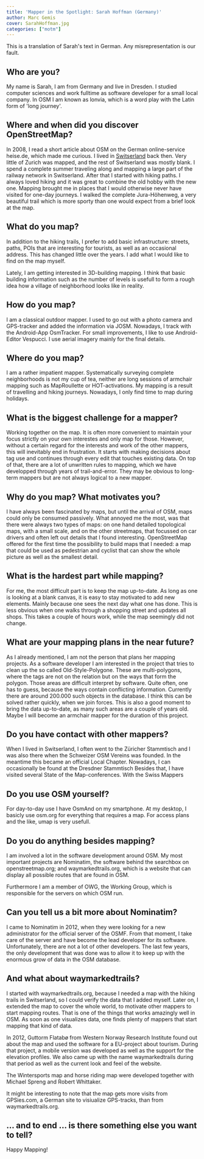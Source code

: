 ```yaml
---
title: 'Mapper in the Spotlight: Sarah Hoffman (Germany)'
author: Marc Gemis
cover: SarahHoffman.jpg
categories: ["motm"]
---
```


This is a translation of Sarah's text in German. Any misrepresentation is our fault.

## Who are you?

My name is Sarah, I am from Germany and live in Dresden. I studied computer sciences and work fulltime as software developer for a small local company. In OSM I am known as lonvia, which is a word play with the Latin form of 'long journey'.

## Where and when did you discover OpenStreetMap?

In 2008, I read a short article about OSM on the German online-service heise.de, which made me curious. I lived in [Switserland](http://www.openstreetmap.org/relation/51701) back then. Very little of Zurich was mapped, and the rest of Switserland was mostly blank. I spend a complete summer traveling along and mapping a large part of the railway network in Switserland. After that I started with hiking paths. I always loved hiking and it was great to combine the old hobby with the new one. Mapping brought me in places that I would otherwise never have visited for one-day journeys. I walked the complete Jura-Höhenweg, a very beautiful trail which is more sporty than one would expect from a brief look at the map.

## What do you map?

In addition to the hiking trails, I prefer to add basic infrastructure: streets, paths, POIs that are interesting for tourists, as well as an occasional address. This has changed little over the years. I add what I would like to find on the map myself.

Lately, I am getting interested in 3D-building mapping. I think that basic building information such as the number of levels is usefull to form a rough idea how a village of neighborhood looks like in reality.

## How do you map?

I am a classical outdoor mapper. I used to go out with a photo camera and GPS-tracker and added the information via JOSM. Nowadays, I track with the Android-App OsmTracker. For small improvements, I like to use Android-Editor Vespucci. I use aerial imagery mainly for the final details.

## Where do you map?

I am a rather impatient mapper. Systematically surveying complete neighborhoods is not my cup of tea, neither are long sessions of armchair mapping such as MapRoullette or HOT-activations. My mapping is a result of travelling and hiking journeys. Nowadays, I only find time to map during holidays.

## What is the biggest challenge for a mapper?

Working together on the map. It is often more convenient to maintain your focus strictly on your own interestes and only map for those. However, without a certain regard for the interests and work of the other mappers, this will inevitably end in frustration. It starts with making decisions about tag use and continues through every edit that touches existing data. On top of that, there are a lot of unwritten rules to mapping, which we have developped through years of trail-and-error. They may be obvious to long-term mappers but are not always logical to a new mapper.

## Why do you map? What motivates you?

I have always been fascinated by maps, but until the arrival of OSM, maps could only be consumed passively. What annoyed me the most, was that there were always two types of maps: on one hand detailed topological maps, with a small scale, and on the other streetmaps, that focussed on car drivers and often left out details that I found interesting. OpenStreetMap offered for the first time the possibility to build maps that I needed: a map that could be used as pedestrian and cyclist that can show the whole picture as well as the smallest detail.

## What is the hardest part while mapping?

For me, the most difficult part is to keep the map up-to-date. As long as one is looking at a blank canvas, it is easy to stay motivated to add new elements. Mainly because one sees the next day what one has done. This is less obvious when one walks through a shopping street and updates all shops. This takes a couple of hours work, while the map seemingly did not change.

## What are your mapping plans in the near future?

As I already mentioned, I am not the person that plans her mapping projects. As a software developer I am interested in the project that tries to clean up the so called Old-Style-Polygone. These are multi-polygons, where the tags are not on the relation but on the ways that form the polygon. Those areas are difficult interpret by software. Quite often, one has to guess, because the ways contain conflicting information. Currently there are around 200.000 such objects in the database. I think this can be solved rather quickly, when we join forces. This is also a good moment to bring the data up-to-date, as many such areas are a couple of years old. Maybe I will become an armchair mapper for the duration of this project.

## Do you have contact with other mappers?

When I lived in Switserland, I often went to the Züricher Stammtisch and I was also there when the Schweizer OSM Vereins was founded. In the meantime this became an official Local Chapter. Nowadays, I can occasionally be found at the Dresdner Stammtisch Besides that, I have visited several State of the Map-conferences. With the Swiss Mappers

## Do you use OSM yourself?

For day-to-day use I have OsmAnd on my smartphone. At my desktop, I basicly use osm.org for everything that requires a map. For access plans and the like, umap is very usefull.

## Do you do anything besides mapping?

I am involved a lot in the software development around OSM. My most important projects are Nominatim, the software behind the searchbox on openstreetmap.org; and waymarkedtrails.org, which is a website that can display all possible routes that are found in OSM.

Furthermore I am a member of OWG, the Working Group, which is responsible for the servers on which OSM run.

## Can you tell us a bit more about Nominatim?

I came to Nominatim in 2012, when they were looking for a new administrator for the official server of the OSMF. From that moment, I take care of the server and have become the lead developer for its software. Unfortunately, there are not a lot of other developers. The last few years, the only development that was done was to allow it to keep up with the enormous grow of data in the OSM database.

## And what about waymarkedtrails?

I started with waymarkedtrails.org, because I needed a map with the hiking trails in Switserland, so I could verify the data that I added myself. Later on, I extended the map to cover the whole world, to motivate other mappers to start mapping routes. That is one of the things that works amazingly well in OSM. As soon as one visualizes data, one finds plenty of mappers that start mapping that kind of data.

In 2012, Guttorm Flatabø from Western Norway Research Institute found out about the map and used the software for a EU-project about tourism. During that project, a mobile version was developed as well as the support for the elevation profiles. We also came up with the name waymarkedtrails during that period as well as the current look and feel of the website.

The Wintersports map and horse riding map were developed together with Michael Spreng and Robert Whittaker.

It might be interesting to note that the map gets more visits from GPSies.com, a German site to visiualize GPS-tracks, than from waymarkedtrails.org.

## ... and to end ... is there something else you want to tell?

Happy Mapping!
